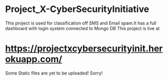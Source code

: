 # Project_X-CyberSecurityInitiative
This project is used for classification off SMS and Email spam.It has a full dashboard with login system connected to Mongo DB
This project is live at 
# https://projectxcybersecurityinit.herokuapp.com/

Some Static files are yet to be uploaded!
Sorry!
